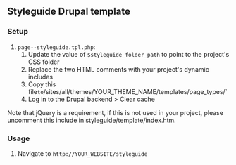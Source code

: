## Styleguide Drupal template

### Setup

1. `page--styleguide.tpl.php`:
	1. Update the value of `$styleguide_folder_path` to point to the project's CSS folder
	1. Replace the two HTML comments with your project's dynamic includes
	1. Copy this file` to `/sites/all/themes/YOUR_THEME_NAME/templates/page_types/`
	1. Log in to the Drupal backend > Clear cache

Note that jQuery is a requirement, if this is not used in your project, please uncomment this include in styleguide/template/index.htm.

### Usage

1. Navigate to `http://YOUR_WEBSITE/styleguide`
